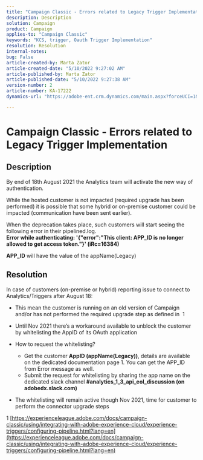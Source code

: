 ```yaml
---
title: "Campaign Classic - Errors related to Legacy Trigger Implementation"
description: Description
solution: Campaign
product: Campaign
applies-to: "Campaign Classic"
keywords: "KCS, trigger, Oauth Trigger Implementation"
resolution: Resolution
internal-notes: 
bug: False
article-created-by: Marta Zator
article-created-date: "5/10/2022 9:27:02 AM"
article-published-by: Marta Zator
article-published-date: "5/10/2022 9:27:38 AM"
version-number: 2
article-number: KA-17222
dynamics-url: "https://adobe-ent.crm.dynamics.com/main.aspx?forceUCI=1&pagetype=entityrecord&etn=knowledgearticle&id=4ba79854-43d0-ec11-a7b5-00224809c101"

---
```

# Campaign Classic - Errors related to Legacy Trigger Implementation

## Description


By end of 18th August 2021 the Analytics team will activate the new way of authentication.

While the hosted customer is not impacted (required upgrade has been performed) it is possible that some hybrid or on-premise customer could be impacted (communication have been sent earlier).

When the deprecation takes place, such customers will start seeing the following error in their pipelined.log.
<b>Error while authenticating: '{"error":"This client: APP_ID is no longer allowed to get access token."}' (iRc=16384)</b>

<b>APP_ID</b> will have the value of the appName(Legacy)


## Resolution


In case of customers (on-premise or hybrid) reporting issue to connect to Analytics/Triggers after August 18:

- This mean the customer is running on an old version of Campaign and/or has not performed the required upgrade step as defined in  1
- Until Nov 2021 there’s a workaround available to unblock the customer by whitelisting the AppID of its OAuth application
- How to request the whitelisting?

    - Get the customer <b>AppID (appName(Legacy))</b>, details are available on the dedicated documentation page 1. You can get the APP_ID from Error message as well.
    - Submit the request for whitelisting by sharing the app name on the dedicated slack channel <b>#analytics_1_3_api_eol_discussion (on adobedx.slack.com)</b>
- The whitelisting will remain active though Nov 2021, time for customer to perform the connector upgrade steps


1 [https://experienceleague.adobe.com/docs/campaign-classic/using/integrating-with-adobe-experience-cloud/experience-triggers/configuring-pipeline.html?lang=en](https://experienceleague.adobe.com/docs/campaign-classic/using/integrating-with-adobe-experience-cloud/experience-triggers/configuring-pipeline.html?lang=en)

